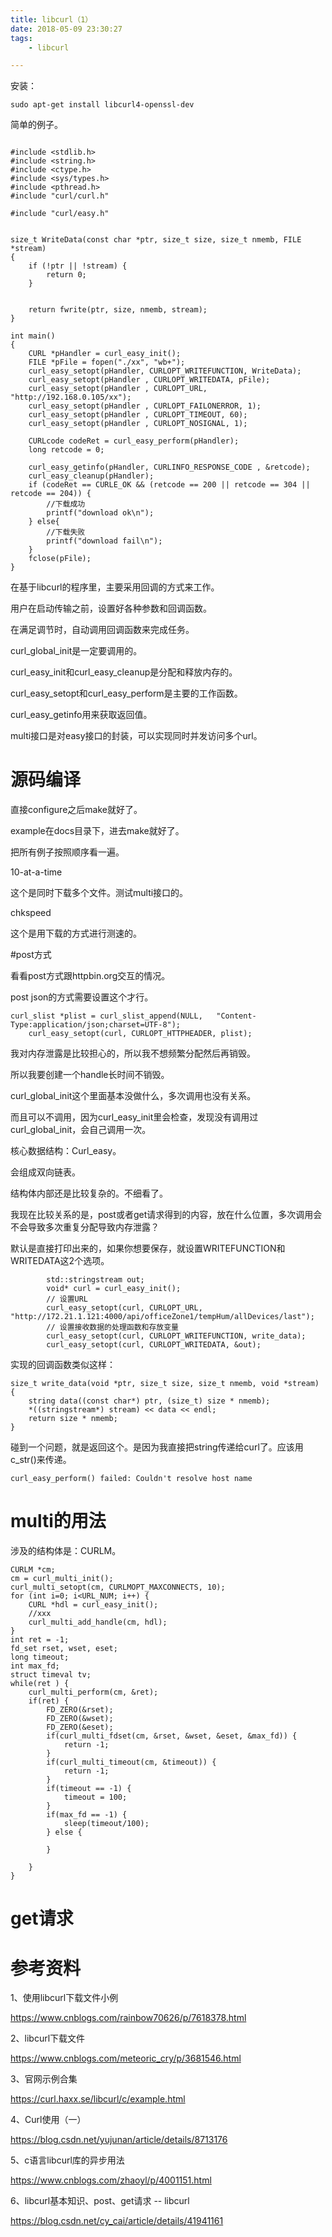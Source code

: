 ```yaml
---
title: libcurl（1）
date: 2018-05-09 23:30:27
tags:
	- libcurl

---
```




安装：

```
sudo apt-get install libcurl4-openssl-dev
```

简单的例子。

```

#include <stdlib.h>
#include <string.h>
#include <ctype.h>
#include <sys/types.h>
#include <pthread.h>
#include "curl/curl.h"

#include "curl/easy.h"


size_t WriteData(const char *ptr, size_t size, size_t nmemb, FILE *stream)
{
    if (!ptr || !stream) {
        return 0;
    }


    return fwrite(ptr, size, nmemb, stream);
}

int main()
{
    CURL *pHandler = curl_easy_init();
    FILE *pFile = fopen("./xx", "wb+");
    curl_easy_setopt(pHandler, CURLOPT_WRITEFUNCTION, WriteData);
    curl_easy_setopt(pHandler , CURLOPT_WRITEDATA, pFile);
    curl_easy_setopt(pHandler , CURLOPT_URL, "http://192.168.0.105/xx");
    curl_easy_setopt(pHandler , CURLOPT_FAILONERROR, 1);
    curl_easy_setopt(pHandler , CURLOPT_TIMEOUT, 60);
    curl_easy_setopt(pHandler , CURLOPT_NOSIGNAL, 1);

    CURLcode codeRet = curl_easy_perform(pHandler);
    long retcode = 0;

    curl_easy_getinfo(pHandler, CURLINFO_RESPONSE_CODE , &retcode);
    curl_easy_cleanup(pHandler);
    if (codeRet == CURLE_OK && (retcode == 200 || retcode == 304 || retcode == 204)) {
        //下载成功
        printf("download ok\n");
    } else{
        //下载失败
        printf("download fail\n");
    }
    fclose(pFile);
}
```



在基于libcurl的程序里，主要采用回调的方式来工作。

用户在启动传输之前，设置好各种参数和回调函数。

在满足调节时，自动调用回调函数来完成任务。

curl_global_init是一定要调用的。

curl_easy_init和curl_easy_cleanup是分配和释放内存的。

curl_easy_setopt和curl_easy_perform是主要的工作函数。

curl_easy_getinfo用来获取返回值。



multi接口是对easy接口的封装，可以实现同时并发访问多个url。



# 源码编译

直接configure之后make就好了。

example在docs目录下，进去make就好了。

把所有例子按照顺序看一遍。

10-at-a-time

这个是同时下载多个文件。测试multi接口的。

chkspeed

这个是用下载的方式进行测速的。

#post方式

看看post方式跟httpbin.org交互的情况。

post json的方式需要设置这个才行。

```
curl_slist *plist = curl_slist_append(NULL,   "Content-Type:application/json;charset=UTF-8");  
	curl_easy_setopt(curl, CURLOPT_HTTPHEADER, plist);  
```



我对内存泄露是比较担心的，所以我不想频繁分配然后再销毁。

所以我要创建一个handle长时间不销毁。



curl_global_init这个里面基本没做什么，多次调用也没有关系。

而且可以不调用，因为curl_easy_init里会检查，发现没有调用过curl_global_init，会自己调用一次。

核心数据结构：Curl_easy。

会组成双向链表。

结构体内部还是比较复杂的。不细看了。



我现在比较关系的是，post或者get请求得到的内容，放在什么位置，多次调用会不会导致多次重复分配导致内存泄露？

默认是直接打印出来的，如果你想要保存，就设置WRITEFUNCTION和WRITEDATA这2个选项。

```
		std::stringstream out;
        void* curl = curl_easy_init();
        // 设置URL
        curl_easy_setopt(curl, CURLOPT_URL, "http://172.21.1.121:4000/api/officeZone1/tempHum/allDevices/last");
        // 设置接收数据的处理函数和存放变量
        curl_easy_setopt(curl, CURLOPT_WRITEFUNCTION, write_data);
        curl_easy_setopt(curl, CURLOPT_WRITEDATA, &out);
```

实现的回调函数类似这样：

```
size_t write_data(void *ptr, size_t size, size_t nmemb, void *stream) {
    string data((const char*) ptr, (size_t) size * nmemb);
    *((stringstream*) stream) << data << endl;
    return size * nmemb;
}
```

碰到一个问题，就是返回这个。是因为我直接把string传递给curl了。应该用c_str()来传递。

```
curl_easy_perform() failed: Couldn't resolve host name
```



# multi的用法

涉及的结构体是：CURLM。

```
CURLM *cm;
cm = curl_multi_init();
curl_multi_setopt(cm, CURLMOPT_MAXCONNECTS, 10);
for (int i=0; i<URL_NUM; i++) {
    CURL *hdl = curl_easy_init();
    //xxx
    curl_multi_add_handle(cm, hdl);
}
int ret = -1;
fd_set rset, wset, eset;
long timeout;
int max_fd;
struct timeval tv;
while(ret ) {
    curl_multi_perform(cm, &ret);
    if(ret) {
        FD_ZERO(&rset);
        FD_ZERO(&wset);
        FD_ZERO(&eset);
        if(curl_multi_fdset(cm, &rset, &wset, &eset, &max_fd)) {
            return -1;
        }
        if(curl_multi_timeout(cm, &timeout)) {
            return -1;
        }
        if(timeout == -1) {
            timeout = 100;
        }
        if(max_fd == -1) {
            sleep(timeout/100);
        } else {
            
        }
        
    }
}
```



# get请求



# 参考资料

1、使用libcurl下载文件小例

https://www.cnblogs.com/rainbow70626/p/7618378.html

2、libcurl下载文件

https://www.cnblogs.com/meteoric_cry/p/3681546.html

3、官网示例合集

https://curl.haxx.se/libcurl/c/example.html

4、Curl使用（一）

https://blog.csdn.net/yujunan/article/details/8713176

5、c语言libcurl库的异步用法

https://www.cnblogs.com/zhaoyl/p/4001151.html

6、libcurl基本知识、post、get请求 -- libcurl

https://blog.csdn.net/cy_cai/article/details/41941161